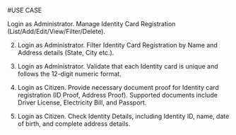 #USE CASE

Login as Administrator. Manage Identity Card Registration (List/Add/Edit/View/Filter/Delete).

2. Login as Administrator. Filter Identity Card Registration by Name and Address details (State, City etc.).

3. Login as Administrator. Validate that each Identity card is unique and follows the 12-digit numeric format.

4. Login as Citizen. Provide necessary document proof for Identity card registration (ID Proof, Address Proof). Supported documents include Driver License, Electricity Bill, and Passport.

5. Login as Citizen. Check Identity Details, including Identity ID, name, date of birth, and complete address details.